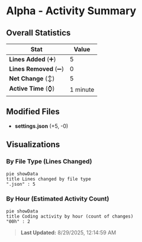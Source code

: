 # Alpha - Activity Summary 

## Overall Statistics

| Stat                   | Value                                                             |
| ---------------------- | ----------------------------------------------------------------- |
| **Lines Added** (➕)   | 5                                          |
| **Lines Removed** (➖) | 0                                        |
| **Net Change** (↕)    | 5                |
| **Active Time** (⌚)   | 1 minute |


## Modified Files
- **settings.json** (+5, -0)

## Visualizations

### By File Type (Lines Changed)

```mermaid
pie showData
title Lines changed by file type
".json" : 5
```

### By Hour (Estimated Activity Count)

```mermaid
pie showData
title Coding activity by hour (count of changes)
"00h" : 2
```


> **Last Updated:** 8/29/2025, 12:14:59 AM